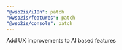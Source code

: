 ```yaml
---
"@wso2is/i18n": patch
"@wso2is/features": patch
"@wso2is/console": patch
---
```


Add UX improvements to AI based features
